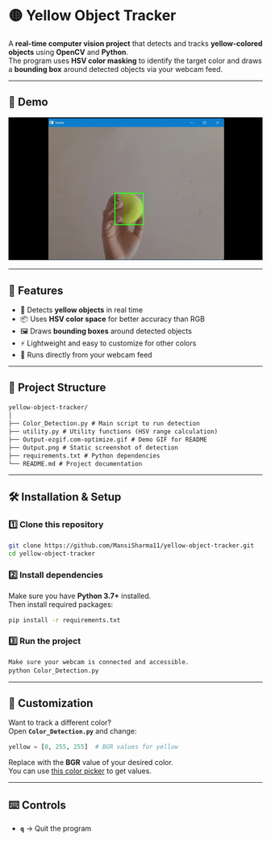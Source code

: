 # 🟡 Yellow Object Tracker

A **real-time computer vision project** that detects and tracks **yellow-colored objects** using **OpenCV** and **Python**.  
The program uses **HSV color masking** to identify the target color and draws a **bounding box** around detected objects via your webcam feed.

---

## 📸 Demo
![Yellow Object Detection Demo](Output-ezgif.com-optimize.gif)


---

## 🚀 Features
- 🎯 Detects **yellow objects** in real time
- 📦 Uses **HSV color space** for better accuracy than RGB
- 🖼 Draws **bounding boxes** around detected objects
- ⚡ Lightweight and easy to customize for other colors
- 🔄 Runs directly from your webcam feed

---

## 📂 Project Structure
```
yellow-object-tracker/
│
├── Color_Detection.py # Main script to run detection
├── utility.py # Utility functions (HSV range calculation)
├── Output-ezgif.com-optimize.gif # Demo GIF for README
├── Output.png # Static screenshot of detection
├── requirements.txt # Python dependencies
└── README.md # Project documentation

```
---

## 🛠 Installation & Setup

### 1️⃣ Clone this repository
```bash
git clone https://github.com/MansiSharma11/yellow-object-tracker.git
cd yellow-object-tracker
```

### 2️⃣ Install dependencies
Make sure you have **Python 3.7+** installed.  
Then install required packages:
```bash
pip install -r requirements.txt
```

### 3️⃣ Run the project
```bash
Make sure your webcam is connected and accessible.
python Color_Detection.py
```

---

## 🎨 Customization
Want to track a different color?  
Open **`Color_Detection.py`** and change:
```python
yellow = [0, 255, 255]  # BGR values for yellow
```
Replace with the **BGR** value of your desired color.  
You can use [this color picker](https://colorpicker.me/) to get values.

---

## ⌨️ Controls
- **`q`** → Quit the program

